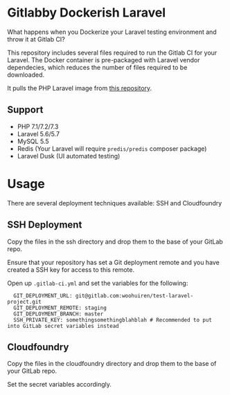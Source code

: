 # Gitlabby Dockerish Laravel
What happens when you Dockerize your Laravel testing environment and throw it at Gitlab CI?

This repository includes several files required to run the Gitlab CI for your Laravel. The Docker container is pre-packaged with Laravel vendor dependecies, which reduces the number of files required to be downloaded. 

It pulls the PHP Laravel image from [this repository](https://github.com/GIANTCRAB/php-laravel-env).

## Support
* PHP 7.1/7.2/7.3
* Laravel 5.6/5.7
* MySQL 5.5
* Redis (Your Laravel will require `predis/predis` composer package)
* Laravel Dusk (UI automated testing)

# Usage

There are several deployment techniques available: SSH and Cloudfoundry

## SSH Deployment

Copy the files in the ssh directory and drop them to the base of your GitLab repo.

Ensure that your repository has set a Git deployment remote and you have created a SSH key for access to this remote.

Open up `.gitlab-ci.yml` and set the variables for the following: 

```
  GIT_DEPLOYMENT_URL: git@gitlab.com:woohuiren/test-laravel-project.git
  GIT_DEPLOYMENT_REMOTE: staging
  GIT_DEPLOYMENT_BRANCH: master
  SSH_PRIVATE_KEY: somethingsomethingblahblah # Recommended to put into GitLab secret variables instead
```

## Cloudfoundry

Copy the files in the cloudfoundry directory and drop them to the base of your GitLab repo.

Set the secret variables accordingly.